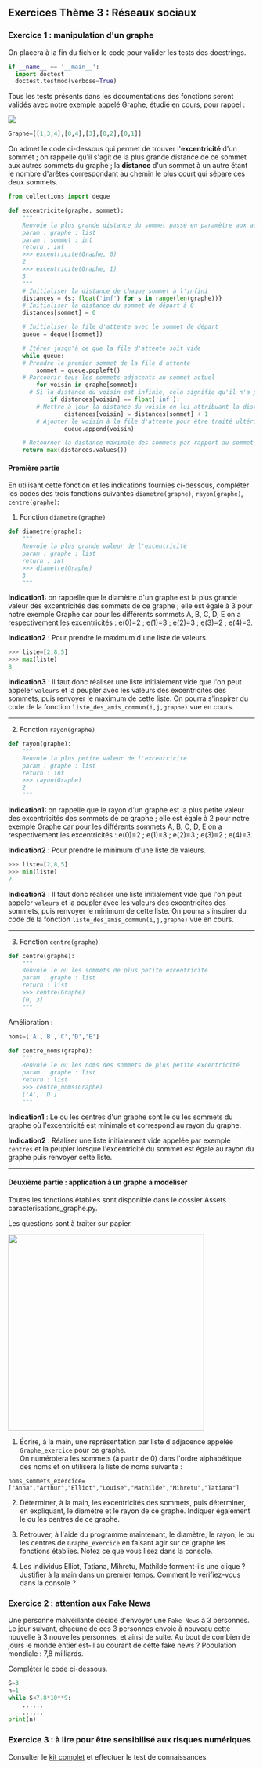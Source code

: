 ## Exercices Thème 3 : Réseaux sociaux


### Exercice 1 : manipulation d'un graphe

On placera à la fin du fichier le code pour valider les tests des docstrings.

```Python
if __name__ == '__main__':
  import doctest
  doctest.testmod(verbose=True)
```

Tous les tests présents dans les documentations des fonctions seront validés avec notre exemple appelé Graphe, étudié en cours, pour rappel : 

<img src="Assets/graphe_relations.png">

```Python
Graphe=[[1,3,4],[0,4],[3],[0,2],[0,1]]
```

On admet le code ci-dessous qui permet de trouver l'**excentricité** d'un sommet ; on rappelle qu'il s'agit de la plus grande distance de ce sommet aux autres sommets du graphe ; la **distance** d'un sommet à un autre étant le nombre d'arêtes correspondant au chemin le plus court qui sépare ces deux sommets.

```Python
from collections import deque

def excentricite(graphe, sommet):
    """
    Renvoie la plus grande distance du sommet passé en paramètre aux autres sommets de graphe
    param : graphe : list
    param : sommet : int
    return : int
    >>> excentricite(Graphe, 0)
    2
    >>> excentricite(Graphe, 1)
    3
    """
    # Initialiser la distance de chaque sommet à l'infini
    distances = {s: float('inf') for s in range(len(graphe))}
    # Initialiser la distance du sommet de départ à 0
    distances[sommet] = 0

    # Initialiser la file d'attente avec le sommet de départ
    queue = deque([sommet])

    # Itérer jusqu'à ce que la file d'attente soit vide
    while queue:
    # Prendre le premier sommet de la file d'attente
        sommet = queue.popleft()
    # Parcourir tous les sommets adjacents au sommet actuel
        for voisin in graphe[sommet]:
      # Si la distance du voisin est infinie, cela signifie qu'il n'a pas encore été visité
            if distances[voisin] == float('inf'):
        # Mettre à jour la distance du voisin en lui attribuant la distance du sommet actuel + 1
                distances[voisin] = distances[sommet] + 1
        # Ajouter le voisin à la file d'attente pour être traité ultérieurement
                queue.append(voisin)

    # Retourner la distance maximale des sommets par rapport au sommet de départ
    return max(distances.values())
```

#### Première partie

En utilisant cette fonction et les indications fournies ci-dessous, compléter les codes des trois fonctions suivantes `diametre(graphe)`, `rayon(graphe)`, `centre(graphe)`:

1. Fonction `diametre(graphe)`

```Python
def diametre(graphe):
    """
    Renvoie la plus grande valeur de l'excentricité
    param : graphe : list
    return : int
    >>> diametre(Graphe)
    3
    """
```
 
**Indication1:** on rappelle que le diamètre d'un graphe est la plus grande valeur des excentricités des sommets de ce graphe ; elle est égale à 3 pour notre exemple Graphe car pour les différents sommets A, B, C, D, E on a respectivement les excentricités : e(0)=2 ; e(1)=3 ; e(2)=3 ; e(3)=2 ; e(4)=3.

**Indication2** : Pour prendre le maximum d'une liste de valeurs.

```Python
>>> liste=[2,8,5]
>>> max(liste)
8
```      

**Indication3** : Il faut donc réaliser une liste initialement vide que l'on peut appeler `valeurs` et la peupler avec les valeurs des excentricités des sommets, puis renvoyer le maximum de cette liste. On pourra s'inspirer du code de la fonction `liste_des_amis_commun(i,j,graphe)` vue en cours.

 ------------
2. Fonction `rayon(graphe)`

    
```Python
def rayon(graphe):
    """
    Renvoie la plus petite valeur de l'excentricité
    param : graphe : list
    return : int
    >>> rayon(Graphe)
    2
    """
```

**Indication1:** on rappelle que le rayon d'un graphe est la plus petite valeur des excentricités des sommets de ce graphe ; elle est égale à 2 pour notre exemple Graphe car pour les différents sommets A, B, C, D, E on a respectivement les excentricités : e(0)=2 ; e(1)=3 ; e(2)=3 ; e(3)=2 ; e(4)=3.   

**Indication2** : Pour prendre le minimum d'une liste de valeurs.

```Python
>>> liste=[2,8,5]
>>> min(liste)
2
```
**Indication3** : Il faut donc réaliser une liste initialement vide que l'on peut appeler `valeurs` et la peupler avec les valeurs des excentricités des sommets, puis renvoyer le minimum de cette liste. On pourra s'inspirer du code de la fonction `liste_des_amis_commun(i,j,graphe)` vue en cours.

------------

3. Fonction `centre(graphe)`

```Python
def centre(graphe):
    """
    Renvoie le ou les sommets de plus petite excentricité
    param : graphe : list
    return : list
    >>> centre(Graphe)
    [0, 3]
    """
```

Amélioration :

```Python
noms=['A','B','C','D','E']

def centre_noms(graphe):
    """
    Renvoie le ou les noms des sommets de plus petite excentricité
    param : graphe : list
    return : list
    >>> centre_noms(Graphe)
    ['A', 'D']
    """
```

**Indication1** : Le ou les centres d'un graphe sont le ou les sommets du graphe où l'excentricité est minimale et correspond au rayon du graphe.

**Indication2** : Réaliser une liste initialement vide appelée par exemple `centres` et la peupler lorsque l'excentricité du sommet est égale au rayon du graphe puis renvoyer cette liste. 

------------

#### Deuxième partie : application à un graphe à modéliser

Toutes les fonctions établies sont disponible dans le dossier Assets : caracterisations_graphe.py.

Les questions sont à traiter sur papier.

<img height="400px" src="Assets/graphe_relations2.png">

1. Écrire, à la main, une représentation par liste d'adjacence appelée `Graphe_exercice` pour ce graphe.  
On numérotera les sommets (à partir de 0) dans l'ordre alphabétique des noms et on utilisera la liste de noms suivante :

`noms_sommets_exercice=["Anna","Arthur","Elliot","Louise","Mathilde","Mihretu","Tatiana"]`

2. Déterminer, à la main, les excentricités des sommets, puis déterminer, en expliquant, le diamètre et le rayon de ce graphe. Indiquer également le ou les centres de ce graphe. 

3. Retrouver, à l'aide du programme maintenant, le diamètre, le rayon, le ou les centres de `Graphe_exercice` en faisant agir sur ce graphe les fonctions établies. Notez ce que vous lisez dans la console.

4. Les individus Elliot, Tatiana, Mihretu, Mathilde forment-ils une clique ? Justifier à la main dans un premier temps. Comment le vérifiez-vous dans la console ?


### Exercice 2 : attention aux Fake News

Une personne malveillante décide d'envoyer une `Fake News` à 3 personnes. Le jour suivant, chacune de ces 3 personnes envoie à nouveau cette nouvelle à 3 nouvelles personnes, et ainsi de suite. Au bout de combien de jours le monde entier est-il au courant de cette fake news ?
Population mondiale : 7,8 milliards.

Compléter le code ci-dessous.

```Python
S=3
n=1
while S<7.8*10**9:
    ......
    ......
print(n)
```
### Exercice 3 : à lire pour être sensibilisé aux risques numériques

Consulter le [kit complet](Assets/kit_complet_de_sensibilisation.pdf) et effectuer le test de connaissances.
